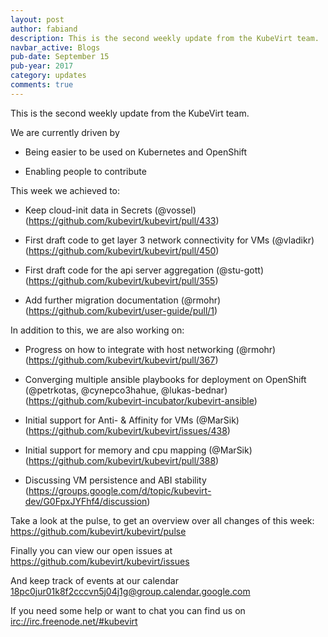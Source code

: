 ```yaml
---
layout: post
author: fabiand
description: This is the second weekly update from the KubeVirt team.
navbar_active: Blogs
pub-date: September 15
pub-year: 2017
category: updates
comments: true
---
```


This is the second weekly update from the KubeVirt team.

We are currently driven by

-   Being easier to be used on Kubernetes and OpenShift

-   Enabling people to contribute

<!-- more -->
This week we achieved to:

-   Keep cloud-init data in Secrets (@vossel)
    (<https://github.com/kubevirt/kubevirt/pull/433>)

-   First draft code to get layer 3 network connectivity for VMs
    (@vladikr) (<https://github.com/kubevirt/kubevirt/pull/450>)

-   First draft code for the api server aggregation (@stu-gott)
    (<https://github.com/kubevirt/kubevirt/pull/355>)

-   Add further migration documentation (@rmohr)
    (<https://github.com/kubevirt/user-guide/pull/1>)

In addition to this, we are also working on:

-   Progress on how to integrate with host networking (@rmohr)
    (<https://github.com/kubevirt/kubevirt/pull/367>)

-   Converging multiple ansible playbooks for deployment on OpenShift
    (@petrkotas, @cynepco3hahue, @lukas-bednar)
    (<https://github.com/kubevirt-incubator/kubevirt-ansible>)

-   Initial support for Anti- & Affinity for VMs (@MarSik)
    (<https://github.com/kubevirt/kubevirt/issues/438>)

-   Initial support for memory and cpu mapping (@MarSik)
    (<https://github.com/kubevirt/kubevirt/pull/388>)

-   Discussing VM persistence and ABI stability
    (<https://groups.google.com/d/topic/kubevirt-dev/G0FpxJYFhf4/discussion>)

Take a look at the pulse, to get an overview over all changes of this
week: <https://github.com/kubevirt/kubevirt/pulse>

Finally you can view our open issues at
<https://github.com/kubevirt/kubevirt/issues>

And keep track of events at our calendar
[18pc0jur01k8f2cccvn5j04j1g@group.calendar.google.com](https://calendar.google.com/calendar/embed?src=18pc0jur01k8f2cccvn5j04j1g@group.calendar.google.com)

If you need some help or want to chat you can find us on
<irc://irc.freenode.net/#kubevirt>
